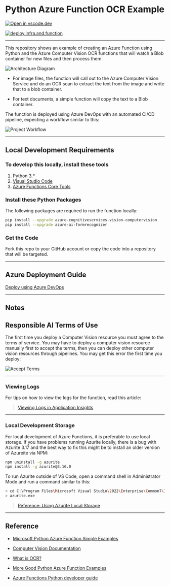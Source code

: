 # Python Azure Function OCR Example

[![Open in vscode.dev](https://img.shields.io/badge/Open%20in-vscode.dev-blue)][1]

[1]: https://vscode.dev/github/lluppesms/python.function.demo/

[![deploy.infra.and.function](https://github.com/lluppesms/python.function.demo/actions/workflows/deploy-infra-function.yml/badge.svg)](https://github.com/lluppesms/python.function.demo/actions/workflows/deploy-infra-function.yml)

---

This repository shows an example of creating an Azure Function using Python and the Azure Computer Vision OCR functions that will watch a Blob container for new files and then process them.

![Architecture Diagram](Docs/images/ArchitectureDiagram.png)

- For image files, the function will call out to the Azure Computer Vision Service and do an OCR scan to extract the text from the image and write that to a blob container.

- For text documents, a simple function will copy the text to a Blob container.

The function is deployed using Azure DevOps with an automated CI/CD pipeline, expecting a workflow similar to this:

![Project Workflow](Docs/images/FunctionAppWorkflow.png)

---

## Local Development Requirements

### To develop this locally, install these tools

1. Python 3.*
2. [Visual Studio Code](https://code.visualstudio.com/)
3. [Azure Functions Core Tools](https://learn.microsoft.com/en-us/azure/azure-functions/functions-run-local?tabs=v4%2Cwindows%2Ccsharp%2Cportal%2Cbash#install-the-azure-functions-core-tools)

### Install these Python Packages

The following packages are required to run the function locally:

``` bash
pip install --upgrade azure-cognitiveservices-vision-computervision
pip install --upgrade azure-ai-formrecognizer
```

### Get the Code

Fork this repo to your GitHub account or copy the code into a repository that will be targeted.

---

## Azure Deployment Guide

[Deploy using Azure DevOps](/Docs/AzureDevOps.md)

<!-- [Deploy using GitHub Actions](/Docs/GitHubActions.md) -->

---

## Notes

## Responsible AI Terms of Use

The first time you deploy a Computer Vision resource you must agree to the terms of service. You may have to deploy a computer vision resource manually first to accept the terms, then you can deploy other computer vision resources through pipelines. You may get this error the first time you deploy:

![Accept Terms](/Docs/images/AcceptTerms.png)

---

### Viewing Logs

For tips on how to view the logs for the function, read this article:

> [Viewing Logs in Application Insights](https://docs.luppes.com/ReadAppInsightsLogFiles/)

---

### Local Development Storage

For local development of Azure Functions, it is preferable to use local storage. If you have problems running Azurite locally, there is a bug with Azurite 3.17 and the best way to fix this might be to install an older version of Azureite via NPM:

``` bash
npm uninstall -g azurite
npm install -g azurite@3.16.0
```

To run Azurite outside of VS Code, open a command shell in Administrator Mode and run a command similar to this:

``` bash
> cd C:\Program Files\Microsoft Visual Studio\2022\Enterprise\Common7\IDE\Extensions\Microsoft\Azure Storage Emulator
> azurite.exe
```

> [Reference: Using Azurite Local Storage](https://learn.microsoft.com/en-us/azure/storage/common/storage-use-azurite?toc=%2Fazure%2Fstorage%2Fblobs%2Ftoc.json&tabs=visual-studio)

---

## Reference

- [Microsoft Python Azure Function Simple Examples](https://github.com/Azure-Samples/functions-docs-python)

- [Computer Vision Documentation](https://docs.microsoft.com/en-us/azure/cognitive-services/computer-vision/)

- [What is OCR?](https://learn.microsoft.com/en-us/azure/cognitive-services/computer-vision/overview-ocr)

- [More Good Python Azure Function Examples](https://github.com/yokawasa/azure-functions-python-samples/tree/master/v2functions)

- [Azure Functions Python developer guide](https://learn.microsoft.com/en-us/azure/azure-functions/functions-reference-python)